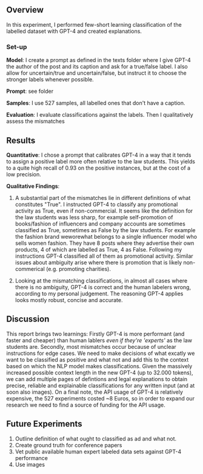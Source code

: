 ## Overview
In this experiment, I performed few-short learning classification of the labelled dataset with GPT-4 and created explanations.

### Set-up
**Model**: I create a prompt as defined in the texts folder where I give GPT-4 the author of the post and its caption and ask for a true/false label. I also allow for uncertain/true and uncertain/false, but instruct it to choose the stronger labels whenever possible.

**Prompt**: see folder

**Samples**: I use 527 samples, all labelled ones that don't have a caption. 

**Evaluation**: I evaluate classifications against the labels. Then I qualitatively assess the mismatches

## Results
**Quantitative**: I chose a prompt that calibrates GPT-4 in a way that it tends to assign a positive label more often relative to the law students. This yields to a quite high recall of 0.93 on the positive instances, but at the cost of a low precision.

**Qualitative Findings**:
1. A substantial part of the mismatches lie in different definitions of what constitutes "True". I instructed GPT-4 to classify any promotional activity as True, even if non-commercial. It seems like the definition for the law students was less sharp, for example self-promotion of books/fashion of influencers and company accounts are sometimes classified as True, sometimes as False by the law students. For example the fashion brand weworewhat belongs to a single influencer model who sells women fashion. They have 8 posts where they advertise their own products, 4 of which are labelled as True, 4 as False. Following my instructions GPT-4 classified all of them as promotional activity. Similar issues about ambiguity arise where there is promotion that is likely non-commerical (e.g. promoting charities).

2. Looking at the mismatching classifications, in almost all cases where there is no ambiguity, GPT-4 is correct and the human labelers wrong, according to my personal judgement. The reasoning GPT-4 applies looks mostly robust, concise and accurate.

## Discussion
This report brings two learnings: Firstly GPT-4 is more performant (and faster and cheaper) than human lablers _even if they're 'experts'_ as the law students are. Secondly, most mismatches occur because of unclear instructions for edge cases. We need to make decisions of what excatly we want to be classified as positive and what not and add this to the context based on which the NLP model makes classifications. Given the massively increased possible context length in the new GPT-4 (up to 32.000 tokens), we can add multiple pages of defintions and legal explanations to obtain precise, reliable and explainable classifications for any written input (and at soon also images). On a final note, the API usage of GPT-4 is relatively expensive, the 527 experiments costed ~8 Euros, so in order to expand our research we need to find a source of funding for the API usage.

## Future Experiments
1. Outline definition of what ought to classified as ad and what not.
2. Create ground truth for conference papers
3. Vet public available human expert labeled data sets against GPT-4 performance
4. Use images